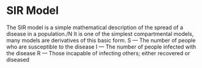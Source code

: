 # SIR Model
The SIR model is a  simple mathematical description of the spread of a disease in a population./N
It is one of the simplest compartmental models, many models are derivatives of this basic form.
    S — The number of people who are susceptible to the disease
    I — The number of people infected with the disease
    R — Those incapable of infecting others; either recovered or diseased
